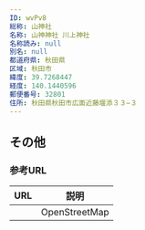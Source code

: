 ```yaml
---
ID: wvPv8
総称: 山神社
名称: 山神神社 川上神社
名称読み: null
別名: null
都道府県: 秋田県
区域: 秋田市
緯度: 39.7268447
経度: 140.1440596
郵便番号: 32801
住所: 秋田県秋田市広面近藤堰添３３−３
---
```


## その他

### 参考URL

| URL | 説明          |
| --- | ------------- |
|     | OpenStreetMap |
